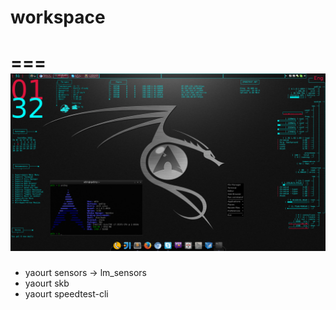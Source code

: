 # workspace
===
![Desktop](https://github.com/wbln/workspace/blob/master/2015-09-08--1441675972_1920x1080_scrot.png)
===
* yaourt sensors -> lm_sensors
* yaourt skb
* yaourt speedtest-cli
